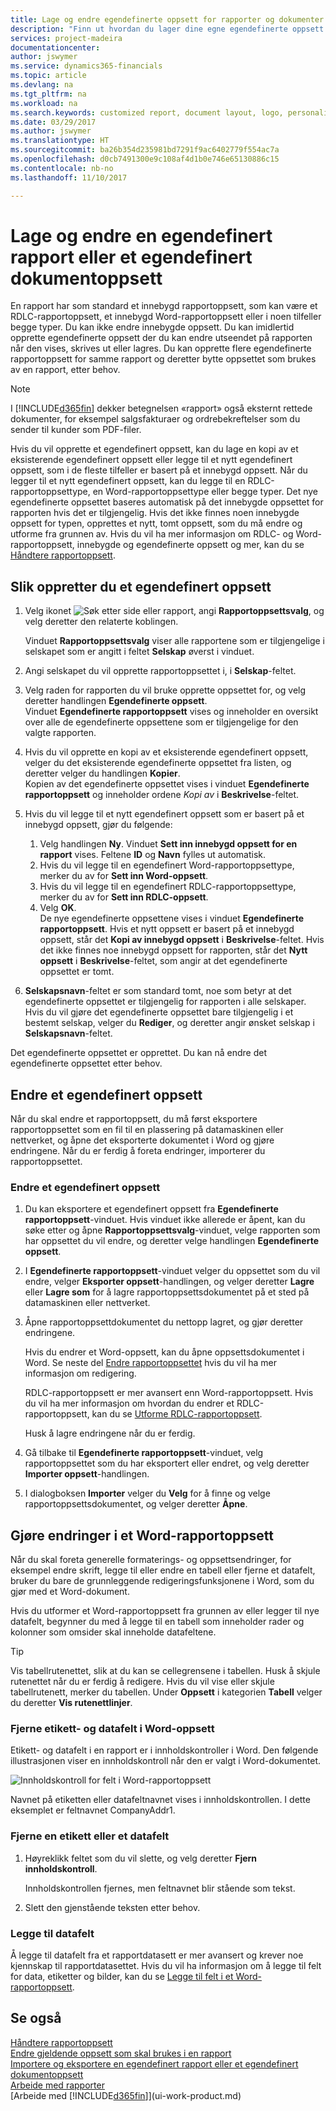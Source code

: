 ```yaml
---
title: Lage og endre egendefinerte oppsett for rapporter og dokumenter | Microsoft-dokumentasjon
description: "Finn ut hvordan du lager dine egne egendefinerte oppsett for å tilpasse utseendet på en rapport når den vises, skrives ut eller lagres."
services: project-madeira
documentationcenter: 
author: jswymer
ms.service: dynamics365-financials
ms.topic: article
ms.devlang: na
ms.tgt_pltfrm: na
ms.workload: na
ms.search.keywords: customized report, document layout, logo, personalize
ms.date: 03/29/2017
ms.author: jswymer
ms.translationtype: HT
ms.sourcegitcommit: ba26b354d235981bd7291f9ac6402779f554ac7a
ms.openlocfilehash: d0cb7491300e9c108af4d1b0e746e65130886c15
ms.contentlocale: nb-no
ms.lasthandoff: 11/10/2017

---
```

# <a name="how-to-create-and-modify-a-custom-report-or-document-layout"></a>Lage og endre en egendefinert rapport eller et egendefinert dokumentoppsett
En rapport har som standard et innebygd rapportoppsett, som kan være et RDLC-rapportoppsett, et innebygd Word-rapportoppsett eller i noen tilfeller begge typer. Du kan ikke endre innebygde oppsett. Du kan imidlertid opprette egendefinerte oppsett der du kan endre utseendet på rapporten når den vises, skrives ut eller lagres. Du kan opprette flere egendefinerte rapportoppsett for samme rapport og deretter bytte oppsettet som brukes av en rapport, etter behov.

> [!NOTE]  
>   I [!INCLUDE[d365fin](includes/d365fin_md.md)] dekker betegnelsen «rapport» også eksternt rettede dokumenter, for eksempel salgsfakturaer og ordrebekreftelser som du sender til kunder som PDF-filer.

Hvis du vil opprette et egendefinert oppsett, kan du lage en kopi av et eksisterende egendefinert oppsett eller legge til et nytt egendefinert oppsett, som i de fleste tilfeller er basert på et innebygd oppsett. Når du legger til et nytt egendefinert oppsett, kan du legge til en RDLC-rapportoppsettype, en Word-rapportoppsettype eller begge typer. Det nye egendefinerte oppsettet baseres automatisk på det innebygde oppsettet for rapporten hvis det er tilgjengelig. Hvis det ikke finnes noen innebygde oppsett for typen, opprettes et nytt, tomt oppsett, som du må endre og utforme fra grunnen av. Hvis du vil ha mer informasjon om RDLC- og Word-rapportoppsett, innebygde og egendefinerte oppsett og mer, kan du se [Håndtere rapportoppsett](ui-manage-report-layouts.md).  

## <a name="to-create-a-custom-layout"></a>Slik oppretter du et egendefinert oppsett
1. Velg ikonet ![Søk etter side eller rapport](media/ui-search/search_small.png "Søk etter side eller rapport"), angi **Rapportoppsettsvalg**, og velg deretter den relaterte koblingen.

    Vinduet **Rapportoppsettsvalg** viser alle rapportene som er tilgjengelige i selskapet som er angitt i feltet **Selskap** øverst i vinduet.
2. Angi selskapet du vil opprette rapportoppsettet i, i **Selskap**-feltet.
3. Velg raden for rapporten du vil bruke opprette oppsettet for, og velg deretter handlingen **Egendefinerte oppsett**.  
   Vinduet **Egendefinerte rapportoppsett** vises og inneholder en oversikt over alle de egendefinerte oppsettene som er tilgjengelige for den valgte rapporten.
4. Hvis du vil opprette en kopi av et eksisterende egendefinert oppsett, velger du det eksisterende egendefinerte oppsettet fra listen, og deretter velger du handlingen **Kopier**.  
   Kopien av det egendefinerte oppsettet vises i vinduet **Egendefinerte rapportoppsett** og inneholder ordene *Kopi av* i **Beskrivelse**-feltet.
5. Hvis du vil legge til et nytt egendefinert oppsett som er basert på et innebygd oppsett, gjør du følgende:  
   1. Velg handlingen **Ny**. Vinduet **Sett inn innebygd oppsett for en rapport** vises. Feltene **ID** og **Navn** fylles ut automatisk.
   2. Hvis du vil legge til en egendefinert Word-rapportoppsettype, merker du av for **Sett inn Word-oppsett**.
   3. Hvis du vil legge til en egendefinert RDLC-rapportoppsettype, merker du av for **Sett inn RDLC-oppsett**.
   4. Velg **OK**.  
      De nye egendefinerte oppsettene vises i vinduet **Egendefinerte rapportoppsett**. Hvis et nytt oppsett er basert på et innebygd oppsett, står det **Kopi av innebygd oppsett** i **Beskrivelse**-feltet. Hvis det ikke finnes noe innebygd oppsett for rapporten, står det **Nytt oppsett** i **Beskrivelse**-feltet, som angir at det egendefinerte oppsettet er tomt.
6. **Selskapsnavn**-feltet er som standard tomt, noe som betyr at det egendefinerte oppsettet er tilgjengelig for rapporten i alle selskaper. Hvis du vil gjøre det egendefinerte oppsettet bare tilgjengelig i et bestemt selskap, velger du **Rediger**, og deretter angir ønsket selskap i **Selskapsnavn**-feltet.

Det egendefinerte oppsettet er opprettet. Du kan nå endre det egendefinerte oppsettet etter behov.

## <a name="ModifyCustomLayout"></a>Endre et egendefinert oppsett
Når du skal endre et rapportoppsett, du må først eksportere rapportoppsettet som en fil til en plassering på datamaskinen eller nettverket, og åpne det eksporterte dokumentet i Word og gjøre endringene. Når du er ferdig å foreta endringer, importerer du rapportoppsettet.

### <a name="to-modify-a-custom-layout"></a>Endre et egendefinert oppsett
1.  Du kan eksportere et egendefinert oppsett fra **Egendefinerte rapportoppsett**-vinduet. Hvis vinduet ikke allerede er åpent, kan du søke etter og åpne **Rapportoppsettsvalg**-vinduet, velge rapporten som har oppsettet du vil endre, og deretter velge handlingen **Egendefinerte oppsett**.  
2.  I **Egendefinerte rapportoppsett**-vinduet velger du oppsettet som du vil endre, velger **Eksporter oppsett**-handlingen, og velger deretter **Lagre** eller **Lagre som** for å lagre rapportoppsettsdokumentet på et sted på datamaskinen eller nettverket.  

3.  Åpne rapportoppsettdokumentet du nettopp lagret, og gjør deretter endringene.

      Hvis du endrer et Word-oppsett, kan du åpne oppsettsdokumentet i Word. Se neste del [Endre rapportoppsettet](ui-how-create-custom-report-layout.md#MakeChangesToLayout) hvis du vil ha mer informasjon om redigering.

      RDLC-rapportoppsett er mer avansert enn Word-rapportoppsett. Hvis du vil ha mer informasjon om hvordan du endrer et RDLC-rapportoppsett, kan du se [Utforme RDLC-rapportoppsett](https://msdn.microsoft.com/en-us/dynamics-nav/designing-rdlc-report-layouts).

      Husk å lagre endringene når du er ferdig.

4.  Gå tilbake til **Egendefinerte rapportoppsett**-vinduet, velg rapportoppsettet som du har eksportert eller endret, og velg deretter **Importer oppsett**-handlingen.  

5. I dialogboksen **Importer** velger du **Velg** for å finne og velge rapportoppsettsdokumentet, og velger deretter **Åpne**.

##  <a name="MakeChangesToLayout"></a>Gjøre endringer i et Word-rapportoppsett  
Når du skal foreta generelle formaterings- og oppsettsendringer, for eksempel endre skrift, legge til eller endre en tabell eller fjerne et datafelt, bruker du bare de grunnleggende redigeringsfunksjonene i Word, som du gjør med et Word-dokument.

Hvis du utformer et Word-rapportoppsett fra grunnen av eller legger til nye datafelt, begynner du med å legge til en tabell som inneholder rader og kolonner som omsider skal inneholde datafeltene.

> [!TIP]  
>  Vis tabellrutenettet, slik at du kan se cellegrensene i tabellen. Husk å skjule rutenettet når du er ferdig å redigere. Hvis du vil vise eller skjule tabellrutenett, merker du tabellen. Under **Oppsett** i kategorien **Tabell** velger du deretter **Vis rutenettlinjer**.  

###  <a name="RemoveField"></a> Fjerne etikett- og datafelt i Word-oppsett  
 Etikett- og datafelt i en rapport er i innholdskontroller i Word. Den følgende illustrasjonen viser en innholdskontroll når den er valgt i Word-dokumentet.  

 ![Innholdskontroll for felt i Word-rapportoppsett](media/nav_wordreportlayouts_contentcontrol.png "NAV_WordReportLayouts_ContentControl")  

 Navnet på etiketten eller datafeltnavnet vises i innholdskontrollen. I dette eksemplet er feltnavnet CompanyAddr1.  

### <a name="to-remove-a-label-or-data-field"></a>Fjerne en etikett eller et datafelt  

1.  Høyreklikk feltet som du vil slette, og velg deretter **Fjern innholdskontroll**.  

     Innholdskontrollen fjernes, men feltnavnet blir stående som tekst.  

2.  Slett den gjenstående teksten etter behov.  

### <a name="adding-data-fields"></a>Legge til datafelt
Å legge til datafelt fra et rapportdatasett er mer avansert og krever noe kjennskap til rapportdatasettet. Hvis du vil ha informasjon om å legge til felt for data, etiketter og bilder, kan du se [Legge til felt i et Word-rapportoppsett](ui-how-add-fields-word-report-layout.md).  


## <a name="see-also"></a>Se også
[Håndtere rapportoppsett](ui-manage-report-layouts.md)  
[Endre gjeldende oppsett som skal brukes i en rapport](ui-how-change-layout-currently-used-report.md)  
[Importere og eksportere en egendefinert rapport eller et egendefinert dokumentoppsett](ui-how-import-and-export-report-layout.md)  
[Arbeide med rapporter](ui-work-report.md)  
[Arbeide med [!INCLUDE[d365fin](includes/d365fin_md.md)]](ui-work-product.md)  

